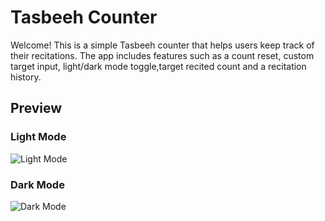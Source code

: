 # Tasbeeh Counter

Welcome! This is a simple Tasbeeh counter that helps users keep track of their recitations. The app includes features such as a count reset, custom target input, light/dark mode toggle,target recited count and a recitation history.
## Preview

### Light Mode
![Light Mode](path/to/light-mode-screenshot.png)

### Dark Mode
![Dark Mode](path/to/dark-mode-screenshot.png)

